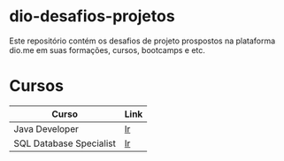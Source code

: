# dio-desafios-projetos
Este repositório contém os desafios de projeto prospostos na plataforma dio.me em suas formações, cursos, bootcamps e etc. 

# Cursos

| Curso | Link |
|----------|------|
| Java Developer | [Ir](/dio-java-developer/) |
| SQL Database Specialist | [Ir](/dio-sql-database-specialist/) |
